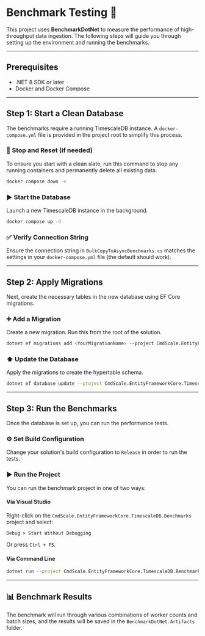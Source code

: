 ﻿# Benchmark Testing 🚀

This project uses **BenchmarkDotNet** to measure the performance of high-throughput data ingestion. The following steps will guide you through setting up the environment and running the benchmarks.

---

## Prerequisites

- .NET 8 SDK or later  
- Docker and Docker Compose

---

## Step 1: Start a Clean Database

The benchmarks require a running TimescaleDB instance. A `docker-compose.yml` file is provided in the project root to simplify this process.

### 🔄 Stop and Reset (if needed)

To ensure you start with a clean slate, run this command to stop any running containers and permanently delete all existing data.

```bash
docker compose down -v
```

### ▶️ Start the Database

Launch a new TimescaleDB instance in the background.

```bash
docker compose up -d
```

### ✅ Verify Connection String

Ensure the connection string in `BulkCopyToAsyncBenchmarks.cs` matches the settings in your `docker-compose.yml` file (the default should work).

---

## Step 2: Apply Migrations

Next, create the necessary tables in the new database using EF Core migrations.

### ➕ Add a Migration

Create a new migration. Run this from the root of the solution.

```bash
dotnet ef migrations add <YourMigrationName> --project CmdScale.EntityFrameworkCore.TimescaleDB.Example.DataAccess --startup-project CmdScale.EntityFrameworkCore.TimescaleDB.Example
```

### ⬆️ Update the Database

Apply the migrations to create the hypertable schema.

```bash
dotnet ef database update --project CmdScale.EntityFrameworkCore.TimescaleDB.Example.DataAccess --startup-project CmdScale.EntityFrameworkCore.TimescaleDB.Example
```

---

## Step 3: Run the Benchmarks

Once the database is set up, you can run the performance tests.

### ⚙️ Set Build Configuration

Change your solution's build configuration to `Release` in order to run the tests.

### ▶️ Run the Project

You can run the benchmark project in one of two ways:

#### Via Visual Studio

Right-click on the `CmdScale.EntityFrameworkCore.TimescaleDB.Benchmarks` project and select:

```
Debug > Start Without Debugging
```

Or press `Ctrl + F5`.

#### Via Command Line

```bash
dotnet run --project CmdScale.EntityFrameworkCore.TimescaleDB.Benchmarks -c Release
```

---

## 📊 Benchmark Results

The benchmark will run through various combinations of worker counts and batch sizes, and the results will be saved in the `BenchmarkDotNet.Artifacts` folder.
